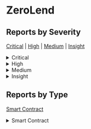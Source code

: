 
# ZeroLend

## Reports by Severity

[Critical](<README.md#critical>) | [High](<README.md#high>) | [Medium](<README.md#medium>) | [Insight](<README.md#insight>)
<details>
<summary>Critical</summary>

* [28912 - [SC - Critical] Attackers can control the vote result and ampli...](./28912%20-%20%5BSC%20-%20Critical%5D%20Attackers%20can%20control%20the%20vote%20result%20and%20ampli....md)
* [29031 - [SC - Critical] VestedZeroNFT tokens can be directly stolen thr...](./29031%20-%20%5BSC%20-%20Critical%5D%20VestedZeroNFT%20tokens%20can%20be%20directly%20stolen%20thr....md)
* [29062 - [SC - Critical] Attacker can steal locked balance of staked nft...](./29062%20-%20%5BSC%20-%20Critical%5D%20Attacker%20can%20steal%20locked%20balance%20of%20staked%20nft....md)
* [29103 - [SC - Critical] Omnichain Stakers can permanently lose access t...](./29103%20-%20%5BSC%20-%20Critical%5D%20Omnichain%20Stakers%20can%20permanently%20lose%20access%20t....md)
* [29135 - [SC - Critical] OmnichainStakingsolunstakeLP and OmnichainStaki...](./29135%20-%20%5BSC%20-%20Critical%5D%20OmnichainStakingsolunstakeLP%20and%20OmnichainStaki....md)
* [29204 - [SC - Critical] Direct theft of Users VestedZeroNFT by using sp...](./29204%20-%20%5BSC%20-%20Critical%5D%20Direct%20theft%20of%20Users%20VestedZeroNFT%20by%20using%20sp....md)
* [29211 - [SC - Critical] Voting manipulation cause by the possibility to...](./29211%20-%20%5BSC%20-%20Critical%5D%20Voting%20manipulation%20cause%20by%20the%20possibility%20to....md)
* [29288 - [SC - Critical] all NFTs can be stolen by calling VestedZeroNFT...](./29288%20-%20%5BSC%20-%20Critical%5D%20all%20NFTs%20can%20be%20stolen%20by%20calling%20VestedZeroNFT....md)

</details>
<details>
<summary>High</summary>

* [28910 - [SC - High] Bool check wrong in registerGauge](./28910%20-%20%5BSC%20-%20High%5D%20Bool%20check%20wrong%20in%20registerGauge.md)
* [28955 - [SC - High] Malicious user can transfer all unclaimed rewar...](./28955%20-%20%5BSC%20-%20High%5D%20Malicious%20user%20can%20transfer%20all%20unclaimed%20rewar....md)
* [28988 - [SC - High] Mechanism for distributing extra reward tokens ...](./28988%20-%20%5BSC%20-%20High%5D%20Mechanism%20for%20distributing%20extra%20reward%20tokens%20....md)
* [28992 - [SC - High] Permanent freezing of additional reward tokens](./28992%20-%20%5BSC%20-%20High%5D%20Permanent%20freezing%20of%20additional%20reward%20tokens.md)
* [29012 - [SC - High] Votes manipulation in PoolVoter](./29012%20-%20%5BSC%20-%20High%5D%20Votes%20manipulation%20in%20PoolVoter.md)
* [29019 - [SC - High] The ZeroLendToken contract in the Governance mo...](./29019%20-%20%5BSC%20-%20High%5D%20The%20ZeroLendToken%20contract%20in%20the%20Governance%20mo....md)
* [29026 - [SC - High] Hackers can steal the unclaimed yield to get th...](./29026%20-%20%5BSC%20-%20High%5D%20Hackers%20can%20steal%20the%20unclaimed%20yield%20to%20get%20th....md)
* [29078 - [SC - High] Theft of unclaimed yield due to the wrong calcu...](./29078%20-%20%5BSC%20-%20High%5D%20Theft%20of%20unclaimed%20yield%20due%20to%20the%20wrong%20calcu....md)
* [29095 - [SC - High] The lockers supply can be arbitrarily inflated ...](./29095%20-%20%5BSC%20-%20High%5D%20The%20lockers%20supply%20can%20be%20arbitrarily%20inflated%20....md)
* [29101 - [SC - High] Staking in BaseLocker is broken](./29101%20-%20%5BSC%20-%20High%5D%20Staking%20in%20BaseLocker%20is%20broken.md)
* [29120 - [SC - High] Bug in reward distribution logic leads to theft...](./29120%20-%20%5BSC%20-%20High%5D%20Bug%20in%20reward%20distribution%20logic%20leads%20to%20theft....md)
* [29121 - [SC - High] Any rewards sent to the PoolVoter will be undis...](./29121%20-%20%5BSC%20-%20High%5D%20Any%20rewards%20sent%20to%20the%20PoolVoter%20will%20be%20undis....md)
* [29122 - [SC - High] All reward tokens can be stolen by an attacker ...](./29122%20-%20%5BSC%20-%20High%5D%20All%20reward%20tokens%20can%20be%20stolen%20by%20an%20attacker%20....md)
* [29137 - [SC - High] ZeroLend token is not behaving properly while c...](./29137%20-%20%5BSC%20-%20High%5D%20ZeroLend%20token%20is%20not%20behaving%20properly%20while%20c....md)
* [29145 - [SC - High] zeroLendToken is bricked to use for whitelisted...](./29145%20-%20%5BSC%20-%20High%5D%20zeroLendToken%20is%20bricked%20to%20use%20for%20whitelisted....md)
* [29181 - [SC - High] Tautology in PoolVoterregisterGauge makes it im...](./29181%20-%20%5BSC%20-%20High%5D%20Tautology%20in%20PoolVoterregisterGauge%20makes%20it%20im....md)
* [29189 - [SC - High] ZeroLendToken doesnt allow whitelisted users to...](./29189%20-%20%5BSC%20-%20High%5D%20ZeroLendToken%20doesnt%20allow%20whitelisted%20users%20to....md)
* [29213 - [SC - High] The function always revert if _stakeNFT  True d...](./29213%20-%20%5BSC%20-%20High%5D%20The%20function%20always%20revert%20if%20_stakeNFT%20%20True%20d....md)
* [29267 - [SC - High] Wrong implementation causing some functions in ...](./29267%20-%20%5BSC%20-%20High%5D%20Wrong%20implementation%20causing%20some%20functions%20in%20....md)
* [29270 - [SC - High] The main functionality of the contract EarlyZER...](./29270%20-%20%5BSC%20-%20High%5D%20The%20main%20functionality%20of%20the%20contract%20EarlyZER....md)

</details>
<details>
<summary>Medium</summary>

* [28875 - [SC - Medium] Unauthorized minting of vested NFTs](./28875%20-%20%5BSC%20-%20Medium%5D%20Unauthorized%20minting%20of%20vested%20NFTs.md)
* [28885 - [SC - Medium] Lack of check for Lockend in merge LockerToken ...](./28885%20-%20%5BSC%20-%20Medium%5D%20Lack%20of%20check%20for%20Lockend%20in%20merge%20LockerToken%20....md)
* [28892 - [SC - Medium] ZeroLockermerge can make a voting lock last lon...](./28892%20-%20%5BSC%20-%20Medium%5D%20ZeroLockermerge%20can%20make%20a%20voting%20lock%20last%20lon....md)
* [28938 - [SC - Medium] Attacker can invalidate users supplyWithPermit ...](./28938%20-%20%5BSC%20-%20Medium%5D%20Attacker%20can%20invalidate%20users%20supplyWithPermit%20....md)
* [28943 - [SC - Medium] DoS when user want to supply  repay asset using...](./28943%20-%20%5BSC%20-%20Medium%5D%20DoS%20when%20user%20want%20to%20supply%20%20repay%20asset%20using....md)
* [28970 - [SC - Medium] Attacker can grief a user by making his supplyW...](./28970%20-%20%5BSC%20-%20Medium%5D%20Attacker%20can%20grief%20a%20user%20by%20making%20his%20supplyW....md)
* [28987 - [SC - Medium] Manipulation of governance is possible by minti...](./28987%20-%20%5BSC%20-%20Medium%5D%20Manipulation%20of%20governance%20is%20possible%20by%20minti....md)
* [29052 - [SC - Medium] Pool funds could be locked due to Division by zero](./29052%20-%20%5BSC%20-%20Medium%5D%20Pool%20funds%20could%20be%20locked%20due%20to%20Division%20by%20zero.md)
* [29059 - [SC - Medium] Race condition in StakingBonus will result in s...](./29059%20-%20%5BSC%20-%20Medium%5D%20Race%20condition%20in%20StakingBonus%20will%20result%20in%20s....md)
* [29068 - [SC - Medium] AaveOracle contract does not verify price stale...](./29068%20-%20%5BSC%20-%20Medium%5D%20AaveOracle%20contract%20does%20not%20verify%20price%20stale....md)
* [29069 - [SC - Medium] Ability to deny users from repaying and supplyi...](./29069%20-%20%5BSC%20-%20Medium%5D%20Ability%20to%20deny%20users%20from%20repaying%20and%20supplyi....md)
* [29123 - [SC - Medium] Griefing attack for VestedZeroNFT](./29123%20-%20%5BSC%20-%20Medium%5D%20Griefing%20attack%20for%20VestedZeroNFT.md)
* [29130 - [SC - Medium] Unlimited Minting of VestedZeroNFT](./29130%20-%20%5BSC%20-%20Medium%5D%20Unlimited%20Minting%20of%20VestedZeroNFT.md)
* [29139 - [SC - Medium] Griefing attack to cause users to suffer penalt...](./29139%20-%20%5BSC%20-%20Medium%5D%20Griefing%20attack%20to%20cause%20users%20to%20suffer%20penalt....md)
* [29170 - [SC - Medium] DoS by front-runnable externall call](./29170%20-%20%5BSC%20-%20Medium%5D%20DoS%20by%20front-runnable%20externall%20call.md)
* [29198 - [SC - Medium] Griefing attack to cause the rewards of a user ...](./29198%20-%20%5BSC%20-%20Medium%5D%20Griefing%20attack%20to%20cause%20the%20rewards%20of%20a%20user%20....md)
* [29286 - [SC - Medium] MultiSigWalletremoveOwner - L The bug allows th...](./29286%20-%20%5BSC%20-%20Medium%5D%20MultiSigWalletremoveOwner%20-%20L%20The%20bug%20allows%20th....md)

</details>
<details>
<summary>Insight</summary>

* [29047 - [SC - Insight] Reward is lost when totalSupply](./29047%20-%20%5BSC%20-%20Insight%5D%20Reward%20is%20lost%20when%20totalSupply.md)
* [29149 - [SC - Insight] DoS in Zero Registry configuration updation](./29149%20-%20%5BSC%20-%20Insight%5D%20DoS%20in%20Zero%20Registry%20configuration%20updation.md)
* [29175 - [SC - Insight] Granting DEFAULT_ADMIN_ROLE to the deployer in ...](./29175%20-%20%5BSC%20-%20Insight%5D%20Granting%20DEFAULT_ADMIN_ROLE%20to%20the%20deployer%20in%20....md)
* [29186 - [SC - Insight] ValidationLogicvalidateBorrow - L-L Incorrect i...](./29186%20-%20%5BSC%20-%20Insight%5D%20ValidationLogicvalidateBorrow%20-%20L-L%20Incorrect%20i....md)
* [29188 - [SC - Insight] StakingBonuscalculateBonus wrongly utilizes BPS](./29188%20-%20%5BSC%20-%20Insight%5D%20StakingBonuscalculateBonus%20wrongly%20utilizes%20BPS.md)
* [29190 - [SC - Insight] Permanent freezing of up to  wei of yield each ...](./29190%20-%20%5BSC%20-%20Insight%5D%20Permanent%20freezing%20of%20up%20to%20%20wei%20of%20yield%20each%20....md)
* [29225 - [SC - Insight] EarlyZEROVesting is having a rounding issue and...](./29225%20-%20%5BSC%20-%20Insight%5D%20EarlyZEROVesting%20is%20having%20a%20rounding%20issue%20and....md)
* [29244 - [SC - Insight] Using permit inside the function can lead to Do...](./29244%20-%20%5BSC%20-%20Insight%5D%20Using%20permit%20inside%20the%20function%20can%20lead%20to%20Do....md)
* [29249 - [SC - Insight] Using permit inside the function can lead to Do...](./29249%20-%20%5BSC%20-%20Insight%5D%20Using%20permit%20inside%20the%20function%20can%20lead%20to%20Do....md)
* [29262 - [SC - Insight] Some users can get more rewards than others whi...](./29262%20-%20%5BSC%20-%20Insight%5D%20Some%20users%20can%20get%20more%20rewards%20than%20others%20whi....md)
* [29322 - [SC - Insight] Use safeTransfer instead of transfer](./29322%20-%20%5BSC%20-%20Insight%5D%20Use%20safeTransfer%20instead%20of%20transfer.md)
* [29328 - [SC - Insight] zkSync ACLManager EOA as EMERGENCY_ADMIN](./29328%20-%20%5BSC%20-%20Insight%5D%20zkSync%20ACLManager%20EOA%20as%20EMERGENCY_ADMIN.md)
* [29329 - [SC - Insight] Manta ACLManager EOA as EMERGENCY_ADMIN](./29329%20-%20%5BSC%20-%20Insight%5D%20Manta%20ACLManager%20EOA%20as%20EMERGENCY_ADMIN.md)
* [29331 - [SC - Insight] Manta ACLManager EOA as RISK_ADMIN](./29331%20-%20%5BSC%20-%20Insight%5D%20Manta%20ACLManager%20EOA%20as%20RISK_ADMIN.md)
* [29332 - [SC - Insight] Manta ReservesSetupHelper EOA as owner](./29332%20-%20%5BSC%20-%20Insight%5D%20Manta%20ReservesSetupHelper%20EOA%20as%20owner.md)
* [29342 - [SC - Insight] Lack of chainID validation allows reuse of sign...](./29342%20-%20%5BSC%20-%20Insight%5D%20Lack%20of%20chainID%20validation%20allows%20reuse%20of%20sign....md)
* [29344 - [SC - Insight] Price assets deposited manipulation](./29344%20-%20%5BSC%20-%20Insight%5D%20Price%20assets%20deposited%20manipulation.md)

</details>

## Reports by Type

[Smart Contract](<README.md#smart-contract>)
<details>
<summary>Smart Contract</summary>

* [28875 - [SC - Medium] Unauthorized minting of vested NFTs](./28875%20-%20%5BSC%20-%20Medium%5D%20Unauthorized%20minting%20of%20vested%20NFTs.md)
* [28885 - [SC - Medium] Lack of check for Lockend in merge LockerToken ...](./28885%20-%20%5BSC%20-%20Medium%5D%20Lack%20of%20check%20for%20Lockend%20in%20merge%20LockerToken%20....md)
* [28892 - [SC - Medium] ZeroLockermerge can make a voting lock last lon...](./28892%20-%20%5BSC%20-%20Medium%5D%20ZeroLockermerge%20can%20make%20a%20voting%20lock%20last%20lon....md)
* [28910 - [SC - High] Bool check wrong in registerGauge](./28910%20-%20%5BSC%20-%20High%5D%20Bool%20check%20wrong%20in%20registerGauge.md)
* [28912 - [SC - Critical] Attackers can control the vote result and ampli...](./28912%20-%20%5BSC%20-%20Critical%5D%20Attackers%20can%20control%20the%20vote%20result%20and%20ampli....md)
* [28938 - [SC - Medium] Attacker can invalidate users supplyWithPermit ...](./28938%20-%20%5BSC%20-%20Medium%5D%20Attacker%20can%20invalidate%20users%20supplyWithPermit%20....md)
* [28943 - [SC - Medium] DoS when user want to supply  repay asset using...](./28943%20-%20%5BSC%20-%20Medium%5D%20DoS%20when%20user%20want%20to%20supply%20%20repay%20asset%20using....md)
* [28955 - [SC - High] Malicious user can transfer all unclaimed rewar...](./28955%20-%20%5BSC%20-%20High%5D%20Malicious%20user%20can%20transfer%20all%20unclaimed%20rewar....md)
* [28970 - [SC - Medium] Attacker can grief a user by making his supplyW...](./28970%20-%20%5BSC%20-%20Medium%5D%20Attacker%20can%20grief%20a%20user%20by%20making%20his%20supplyW....md)
* [28987 - [SC - Medium] Manipulation of governance is possible by minti...](./28987%20-%20%5BSC%20-%20Medium%5D%20Manipulation%20of%20governance%20is%20possible%20by%20minti....md)
* [28988 - [SC - High] Mechanism for distributing extra reward tokens ...](./28988%20-%20%5BSC%20-%20High%5D%20Mechanism%20for%20distributing%20extra%20reward%20tokens%20....md)
* [28992 - [SC - High] Permanent freezing of additional reward tokens](./28992%20-%20%5BSC%20-%20High%5D%20Permanent%20freezing%20of%20additional%20reward%20tokens.md)
* [29012 - [SC - High] Votes manipulation in PoolVoter](./29012%20-%20%5BSC%20-%20High%5D%20Votes%20manipulation%20in%20PoolVoter.md)
* [29019 - [SC - High] The ZeroLendToken contract in the Governance mo...](./29019%20-%20%5BSC%20-%20High%5D%20The%20ZeroLendToken%20contract%20in%20the%20Governance%20mo....md)
* [29026 - [SC - High] Hackers can steal the unclaimed yield to get th...](./29026%20-%20%5BSC%20-%20High%5D%20Hackers%20can%20steal%20the%20unclaimed%20yield%20to%20get%20th....md)
* [29031 - [SC - Critical] VestedZeroNFT tokens can be directly stolen thr...](./29031%20-%20%5BSC%20-%20Critical%5D%20VestedZeroNFT%20tokens%20can%20be%20directly%20stolen%20thr....md)
* [29047 - [SC - Insight] Reward is lost when totalSupply](./29047%20-%20%5BSC%20-%20Insight%5D%20Reward%20is%20lost%20when%20totalSupply.md)
* [29052 - [SC - Medium] Pool funds could be locked due to Division by zero](./29052%20-%20%5BSC%20-%20Medium%5D%20Pool%20funds%20could%20be%20locked%20due%20to%20Division%20by%20zero.md)
* [29059 - [SC - Medium] Race condition in StakingBonus will result in s...](./29059%20-%20%5BSC%20-%20Medium%5D%20Race%20condition%20in%20StakingBonus%20will%20result%20in%20s....md)
* [29062 - [SC - Critical] Attacker can steal locked balance of staked nft...](./29062%20-%20%5BSC%20-%20Critical%5D%20Attacker%20can%20steal%20locked%20balance%20of%20staked%20nft....md)
* [29068 - [SC - Medium] AaveOracle contract does not verify price stale...](./29068%20-%20%5BSC%20-%20Medium%5D%20AaveOracle%20contract%20does%20not%20verify%20price%20stale....md)
* [29069 - [SC - Medium] Ability to deny users from repaying and supplyi...](./29069%20-%20%5BSC%20-%20Medium%5D%20Ability%20to%20deny%20users%20from%20repaying%20and%20supplyi....md)
* [29078 - [SC - High] Theft of unclaimed yield due to the wrong calcu...](./29078%20-%20%5BSC%20-%20High%5D%20Theft%20of%20unclaimed%20yield%20due%20to%20the%20wrong%20calcu....md)
* [29095 - [SC - High] The lockers supply can be arbitrarily inflated ...](./29095%20-%20%5BSC%20-%20High%5D%20The%20lockers%20supply%20can%20be%20arbitrarily%20inflated%20....md)
* [29101 - [SC - High] Staking in BaseLocker is broken](./29101%20-%20%5BSC%20-%20High%5D%20Staking%20in%20BaseLocker%20is%20broken.md)
* [29103 - [SC - Critical] Omnichain Stakers can permanently lose access t...](./29103%20-%20%5BSC%20-%20Critical%5D%20Omnichain%20Stakers%20can%20permanently%20lose%20access%20t....md)
* [29120 - [SC - High] Bug in reward distribution logic leads to theft...](./29120%20-%20%5BSC%20-%20High%5D%20Bug%20in%20reward%20distribution%20logic%20leads%20to%20theft....md)
* [29121 - [SC - High] Any rewards sent to the PoolVoter will be undis...](./29121%20-%20%5BSC%20-%20High%5D%20Any%20rewards%20sent%20to%20the%20PoolVoter%20will%20be%20undis....md)
* [29122 - [SC - High] All reward tokens can be stolen by an attacker ...](./29122%20-%20%5BSC%20-%20High%5D%20All%20reward%20tokens%20can%20be%20stolen%20by%20an%20attacker%20....md)
* [29123 - [SC - Medium] Griefing attack for VestedZeroNFT](./29123%20-%20%5BSC%20-%20Medium%5D%20Griefing%20attack%20for%20VestedZeroNFT.md)
* [29130 - [SC - Medium] Unlimited Minting of VestedZeroNFT](./29130%20-%20%5BSC%20-%20Medium%5D%20Unlimited%20Minting%20of%20VestedZeroNFT.md)
* [29135 - [SC - Critical] OmnichainStakingsolunstakeLP and OmnichainStaki...](./29135%20-%20%5BSC%20-%20Critical%5D%20OmnichainStakingsolunstakeLP%20and%20OmnichainStaki....md)
* [29137 - [SC - High] ZeroLend token is not behaving properly while c...](./29137%20-%20%5BSC%20-%20High%5D%20ZeroLend%20token%20is%20not%20behaving%20properly%20while%20c....md)
* [29139 - [SC - Medium] Griefing attack to cause users to suffer penalt...](./29139%20-%20%5BSC%20-%20Medium%5D%20Griefing%20attack%20to%20cause%20users%20to%20suffer%20penalt....md)
* [29145 - [SC - High] zeroLendToken is bricked to use for whitelisted...](./29145%20-%20%5BSC%20-%20High%5D%20zeroLendToken%20is%20bricked%20to%20use%20for%20whitelisted....md)
* [29149 - [SC - Insight] DoS in Zero Registry configuration updation](./29149%20-%20%5BSC%20-%20Insight%5D%20DoS%20in%20Zero%20Registry%20configuration%20updation.md)
* [29170 - [SC - Medium] DoS by front-runnable externall call](./29170%20-%20%5BSC%20-%20Medium%5D%20DoS%20by%20front-runnable%20externall%20call.md)
* [29175 - [SC - Insight] Granting DEFAULT_ADMIN_ROLE to the deployer in ...](./29175%20-%20%5BSC%20-%20Insight%5D%20Granting%20DEFAULT_ADMIN_ROLE%20to%20the%20deployer%20in%20....md)
* [29181 - [SC - High] Tautology in PoolVoterregisterGauge makes it im...](./29181%20-%20%5BSC%20-%20High%5D%20Tautology%20in%20PoolVoterregisterGauge%20makes%20it%20im....md)
* [29186 - [SC - Insight] ValidationLogicvalidateBorrow - L-L Incorrect i...](./29186%20-%20%5BSC%20-%20Insight%5D%20ValidationLogicvalidateBorrow%20-%20L-L%20Incorrect%20i....md)
* [29188 - [SC - Insight] StakingBonuscalculateBonus wrongly utilizes BPS](./29188%20-%20%5BSC%20-%20Insight%5D%20StakingBonuscalculateBonus%20wrongly%20utilizes%20BPS.md)
* [29189 - [SC - High] ZeroLendToken doesnt allow whitelisted users to...](./29189%20-%20%5BSC%20-%20High%5D%20ZeroLendToken%20doesnt%20allow%20whitelisted%20users%20to....md)
* [29190 - [SC - Insight] Permanent freezing of up to  wei of yield each ...](./29190%20-%20%5BSC%20-%20Insight%5D%20Permanent%20freezing%20of%20up%20to%20%20wei%20of%20yield%20each%20....md)
* [29198 - [SC - Medium] Griefing attack to cause the rewards of a user ...](./29198%20-%20%5BSC%20-%20Medium%5D%20Griefing%20attack%20to%20cause%20the%20rewards%20of%20a%20user%20....md)
* [29204 - [SC - Critical] Direct theft of Users VestedZeroNFT by using sp...](./29204%20-%20%5BSC%20-%20Critical%5D%20Direct%20theft%20of%20Users%20VestedZeroNFT%20by%20using%20sp....md)
* [29211 - [SC - Critical] Voting manipulation cause by the possibility to...](./29211%20-%20%5BSC%20-%20Critical%5D%20Voting%20manipulation%20cause%20by%20the%20possibility%20to....md)
* [29213 - [SC - High] The function always revert if _stakeNFT  True d...](./29213%20-%20%5BSC%20-%20High%5D%20The%20function%20always%20revert%20if%20_stakeNFT%20%20True%20d....md)
* [29225 - [SC - Insight] EarlyZEROVesting is having a rounding issue and...](./29225%20-%20%5BSC%20-%20Insight%5D%20EarlyZEROVesting%20is%20having%20a%20rounding%20issue%20and....md)
* [29244 - [SC - Insight] Using permit inside the function can lead to Do...](./29244%20-%20%5BSC%20-%20Insight%5D%20Using%20permit%20inside%20the%20function%20can%20lead%20to%20Do....md)
* [29249 - [SC - Insight] Using permit inside the function can lead to Do...](./29249%20-%20%5BSC%20-%20Insight%5D%20Using%20permit%20inside%20the%20function%20can%20lead%20to%20Do....md)
* [29262 - [SC - Insight] Some users can get more rewards than others whi...](./29262%20-%20%5BSC%20-%20Insight%5D%20Some%20users%20can%20get%20more%20rewards%20than%20others%20whi....md)
* [29267 - [SC - High] Wrong implementation causing some functions in ...](./29267%20-%20%5BSC%20-%20High%5D%20Wrong%20implementation%20causing%20some%20functions%20in%20....md)
* [29270 - [SC - High] The main functionality of the contract EarlyZER...](./29270%20-%20%5BSC%20-%20High%5D%20The%20main%20functionality%20of%20the%20contract%20EarlyZER....md)
* [29286 - [SC - Medium] MultiSigWalletremoveOwner - L The bug allows th...](./29286%20-%20%5BSC%20-%20Medium%5D%20MultiSigWalletremoveOwner%20-%20L%20The%20bug%20allows%20th....md)
* [29288 - [SC - Critical] all NFTs can be stolen by calling VestedZeroNFT...](./29288%20-%20%5BSC%20-%20Critical%5D%20all%20NFTs%20can%20be%20stolen%20by%20calling%20VestedZeroNFT....md)
* [29322 - [SC - Insight] Use safeTransfer instead of transfer](./29322%20-%20%5BSC%20-%20Insight%5D%20Use%20safeTransfer%20instead%20of%20transfer.md)
* [29328 - [SC - Insight] zkSync ACLManager EOA as EMERGENCY_ADMIN](./29328%20-%20%5BSC%20-%20Insight%5D%20zkSync%20ACLManager%20EOA%20as%20EMERGENCY_ADMIN.md)
* [29329 - [SC - Insight] Manta ACLManager EOA as EMERGENCY_ADMIN](./29329%20-%20%5BSC%20-%20Insight%5D%20Manta%20ACLManager%20EOA%20as%20EMERGENCY_ADMIN.md)
* [29331 - [SC - Insight] Manta ACLManager EOA as RISK_ADMIN](./29331%20-%20%5BSC%20-%20Insight%5D%20Manta%20ACLManager%20EOA%20as%20RISK_ADMIN.md)
* [29332 - [SC - Insight] Manta ReservesSetupHelper EOA as owner](./29332%20-%20%5BSC%20-%20Insight%5D%20Manta%20ReservesSetupHelper%20EOA%20as%20owner.md)
* [29342 - [SC - Insight] Lack of chainID validation allows reuse of sign...](./29342%20-%20%5BSC%20-%20Insight%5D%20Lack%20of%20chainID%20validation%20allows%20reuse%20of%20sign....md)
* [29344 - [SC - Insight] Price assets deposited manipulation](./29344%20-%20%5BSC%20-%20Insight%5D%20Price%20assets%20deposited%20manipulation.md)

</details>
